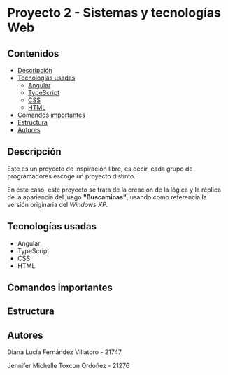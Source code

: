 # Proyecto 2 - Sistemas y tecnologías Web
 
## Contenidos
- [Descripción](https://github.com/Wachuuu15/Proyecto2_web#descripci%C3%B3n)
- [Tecnologías usadas](url)
   - [Angular](url)
   - [TypeScript](url)
   - [CSS](url)
   - [HTML](url)
- [Comandos importantes](url)
- [Estructura](url)
- [Autores](url)

## Descripción
Este es un proyecto de inspiración libre, es decir, cada grupo de programadores escoge un proyecto distinto.

En este caso, este proyecto se trata de la creación de la lógica y la réplica de la apariencia del juego **"Buscaminas"**, usando como referencia la versión originaria del _Windows XP_.

## Tecnologías usadas
- Angular
- TypeScript
- CSS
- HTML


## Comandos importantes

## Estructura

## Autores
Diana Lucía Fernández Villatoro - 21747

Jennifer Michelle Toxcon Ordoñez - 21276
